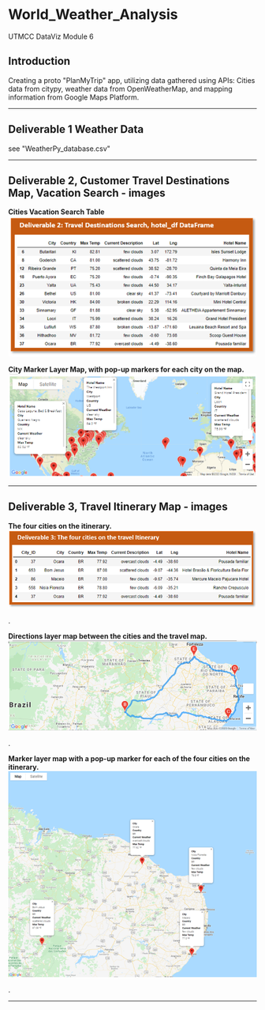 # World_Weather_Analysis
UTMCC DataViz Module 6


## Introduction

Creating a proto "PlanMyTrip" app, utilizing data gathered using APIs: Cities data from citypy, weather data from OpenWeatherMap, and mapping information from Google Maps Platform. 

---


## Deliverable 1  Weather Data
  see "WeatherPy_database.csv"


---

## Deliverable 2, Customer Travel Destinations Map, Vacation Search - images


**Cities Vacation Search Table**
![WeatherPy_vacation_Table.png](https://github.com/larrydodson/World_Weather_Analysis/blob/master/Vacation_Search/WeatherPy_vacation_Table.png)


**City Marker Layer Map, with pop-up markers for each city on the map.** 
![WeatherPy_vacation_map.png](https://github.com/larrydodson/World_Weather_Analysis/blob/master/Vacation_Search/WeatherPy_vacation_map.png)




---

## Deliverable 3, Travel Itinerary Map - images

**The four cities on the itinerary.**
![WeatherPy_itinerary_cities_Table.png](https://github.com/larrydodson/World_Weather_Analysis/blob/master/Vacation_Itinerary/WeatherPy_itinerary_cities_Table.png)

.

**Directions layer map between the cities and the travel map.**
![WeatherPy_travel_map.png](https://github.com/larrydodson/World_Weather_Analysis/blob/master/Vacation_Itinerary/WeatherPy_travel_map.png)

.

**Marker layer map with a pop-up marker for each of the four cities on the itinerary.**
![WeatherPy_travel_map_markers.png](https://github.com/larrydodson/World_Weather_Analysis/blob/master/Vacation_Itinerary/WeatherPy_travel_map_markers.png)

.

---




